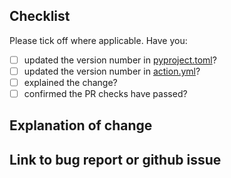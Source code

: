 ## Checklist
Please tick off where applicable. Have you:
- [ ] updated the version number in [pyproject.toml](pyproject.toml)?
- [ ] updated the version number in [action.yml](https://github.com/DFE-Digital/splunk-app-packager/blob/composite-deploy-action/action.yml#L41)?
- [ ] explained the change?
- [ ] confirmed the PR checks have passed?

## Explanation of change


## Link to bug report or github issue
